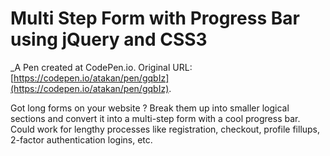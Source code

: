 # Multi Step Form with Progress Bar using jQuery and CSS3
 _A Pen created at CodePen.io. Original URL: [https://codepen.io/atakan/pen/gqbIz](https://codepen.io/atakan/pen/gqbIz).

 Got long forms on your website ? Break them up into smaller logical sections and convert it into a multi-step form with a cool progress bar. Could work for lengthy processes like registration, checkout, profile fillups, 2-factor authentication logins, etc.